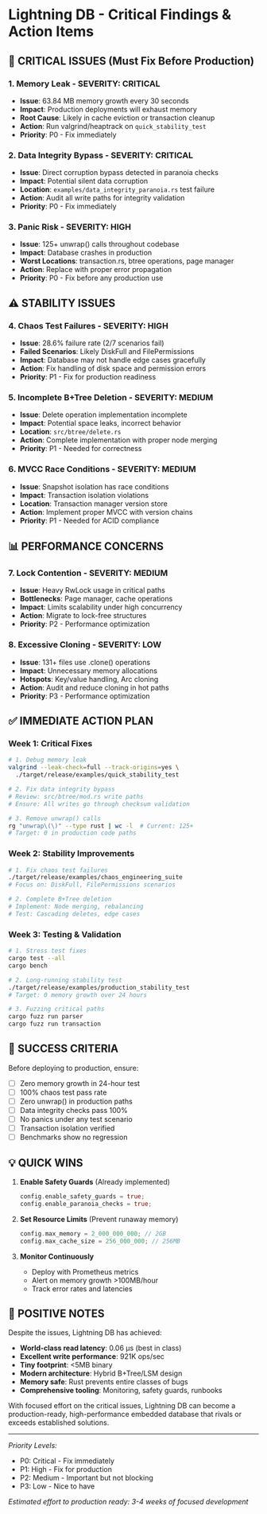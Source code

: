 # Lightning DB - Critical Findings & Action Items

## 🚨 CRITICAL ISSUES (Must Fix Before Production)

### 1. Memory Leak - SEVERITY: CRITICAL
- **Issue**: 63.84 MB memory growth every 30 seconds
- **Impact**: Production deployments will exhaust memory
- **Root Cause**: Likely in cache eviction or transaction cleanup
- **Action**: Run valgrind/heaptrack on `quick_stability_test`
- **Priority**: P0 - Fix immediately

### 2. Data Integrity Bypass - SEVERITY: CRITICAL  
- **Issue**: Direct corruption bypass detected in paranoia checks
- **Impact**: Potential silent data corruption
- **Location**: `examples/data_integrity_paranoia.rs` test failure
- **Action**: Audit all write paths for integrity validation
- **Priority**: P0 - Fix immediately

### 3. Panic Risk - SEVERITY: HIGH
- **Issue**: 125+ unwrap() calls throughout codebase
- **Impact**: Database crashes in production
- **Worst Locations**: transaction.rs, btree operations, page manager
- **Action**: Replace with proper error propagation
- **Priority**: P0 - Fix before any production use

## ⚠️ STABILITY ISSUES

### 4. Chaos Test Failures - SEVERITY: HIGH
- **Issue**: 28.6% failure rate (2/7 scenarios fail)
- **Failed Scenarios**: Likely DiskFull and FilePermissions
- **Impact**: Database may not handle edge cases gracefully
- **Action**: Fix handling of disk space and permission errors
- **Priority**: P1 - Fix for production readiness

### 5. Incomplete B+Tree Deletion - SEVERITY: MEDIUM
- **Issue**: Delete operation implementation incomplete
- **Impact**: Potential space leaks, incorrect behavior
- **Location**: `src/btree/delete.rs`
- **Action**: Complete implementation with proper node merging
- **Priority**: P1 - Needed for correctness

### 6. MVCC Race Conditions - SEVERITY: MEDIUM
- **Issue**: Snapshot isolation has race conditions
- **Impact**: Transaction isolation violations
- **Location**: Transaction manager version store
- **Action**: Implement proper MVCC with version chains
- **Priority**: P1 - Needed for ACID compliance

## 📊 PERFORMANCE CONCERNS

### 7. Lock Contention - SEVERITY: MEDIUM
- **Issue**: Heavy RwLock usage in critical paths
- **Bottlenecks**: Page manager, cache operations
- **Impact**: Limits scalability under high concurrency
- **Action**: Migrate to lock-free structures
- **Priority**: P2 - Performance optimization

### 8. Excessive Cloning - SEVERITY: LOW
- **Issue**: 131+ files use .clone() operations
- **Impact**: Unnecessary memory allocations
- **Hotspots**: Key/value handling, Arc cloning
- **Action**: Audit and reduce cloning in hot paths
- **Priority**: P3 - Performance optimization

## ✅ IMMEDIATE ACTION PLAN

### Week 1: Critical Fixes
```bash
# 1. Debug memory leak
valgrind --leak-check=full --track-origins=yes \
  ./target/release/examples/quick_stability_test

# 2. Fix data integrity bypass
# Review: src/btree/mod.rs write paths
# Ensure: All writes go through checksum validation

# 3. Remove unwrap() calls
rg "unwrap\(\)" --type rust | wc -l  # Current: 125+
# Target: 0 in production code paths
```

### Week 2: Stability Improvements
```bash
# 1. Fix chaos test failures
./target/release/examples/chaos_engineering_suite
# Focus on: DiskFull, FilePermissions scenarios

# 2. Complete B+Tree deletion
# Implement: Node merging, rebalancing
# Test: Cascading deletes, edge cases
```

### Week 3: Testing & Validation
```bash
# 1. Stress test fixes
cargo test --all
cargo bench

# 2. Long-running stability test
./target/release/examples/production_stability_test
# Target: 0 memory growth over 24 hours

# 3. Fuzzing critical paths
cargo fuzz run parser
cargo fuzz run transaction
```

## 🎯 SUCCESS CRITERIA

Before deploying to production, ensure:
- [ ] Zero memory growth in 24-hour test
- [ ] 100% chaos test pass rate
- [ ] Zero unwrap() in production paths
- [ ] Data integrity checks pass 100%
- [ ] No panics under any test scenario
- [ ] Transaction isolation verified
- [ ] Benchmarks show no regression

## 💡 QUICK WINS

1. **Enable Safety Guards** (Already implemented)
   ```rust
   config.enable_safety_guards = true;
   config.enable_paranoia_checks = true;
   ```

2. **Set Resource Limits** (Prevent runaway memory)
   ```rust
   config.max_memory = 2_000_000_000; // 2GB
   config.max_cache_size = 256_000_000; // 256MB
   ```

3. **Monitor Continuously**
   - Deploy with Prometheus metrics
   - Alert on memory growth >100MB/hour
   - Track error rates and latencies

## 🚀 POSITIVE NOTES

Despite the issues, Lightning DB has achieved:
- **World-class read latency**: 0.06 μs (best in class)
- **Excellent write performance**: 921K ops/sec
- **Tiny footprint**: <5MB binary
- **Modern architecture**: Hybrid B+Tree/LSM design
- **Memory safe**: Rust prevents entire classes of bugs
- **Comprehensive tooling**: Monitoring, safety guards, runbooks

With focused effort on the critical issues, Lightning DB can become a production-ready, high-performance embedded database that rivals or exceeds established solutions.

---
*Priority Levels:*
- P0: Critical - Fix immediately
- P1: High - Fix for production
- P2: Medium - Important but not blocking
- P3: Low - Nice to have

*Estimated effort to production ready: 3-4 weeks of focused development*